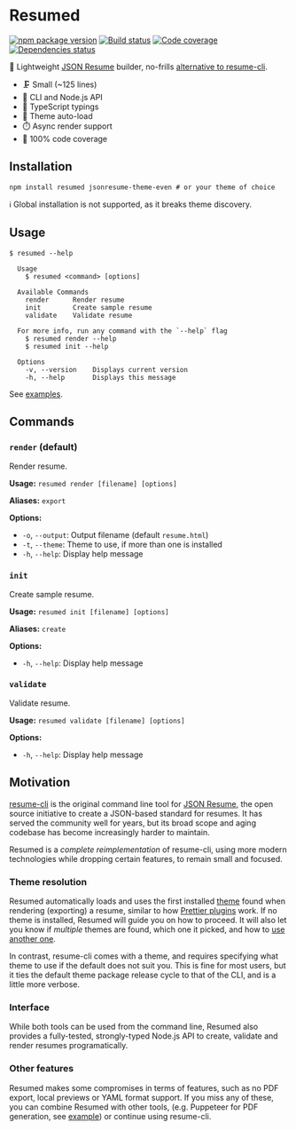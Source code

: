 # Resumed

[![npm package version](https://img.shields.io/npm/v/resumed)](https://www.npmjs.com/package/resumed)
[![Build status](https://img.shields.io/github/workflow/status/rbardini/resumed/Main)](https://github.com/rbardini/resumed/actions)
[![Code coverage](https://img.shields.io/codecov/c/github/rbardini/resumed.svg)](https://codecov.io/gh/rbardini/resumed)
[![Dependencies status](https://img.shields.io/librariesio/release/npm/resumed)](https://libraries.io/npm/resumed)

👔 Lightweight [JSON Resume](https://jsonresume.org/) builder, no-frills [alternative to resume-cli](#motivation).

- 🗜️ Small (~125 lines)
- 🧩 CLI and Node.js API
- 🤖 TypeScript typings
- 🎨 Theme auto-load
- ⏱️ Async render support
- 🧪 100% code coverage

## Installation

```shell
npm install resumed jsonresume-theme-even # or your theme of choice
```

ℹ️ Global installation is not supported, as it breaks theme discovery.

## Usage

```console
$ resumed --help

  Usage
    $ resumed <command> [options]

  Available Commands
    render      Render resume
    init        Create sample resume
    validate    Validate resume

  For more info, run any command with the `--help` flag
    $ resumed render --help
    $ resumed init --help

  Options
    -v, --version    Displays current version
    -h, --help       Displays this message
```

See [examples](examples).

## Commands

### `render` (default)

Render resume.

**Usage:** `resumed render [filename] [options]`

**Aliases:** `export`

**Options:**

- `-o`, `--output`: Output filename (default `resume.html`)
- `-t`, `--theme`: Theme to use, if more than one is installed
- `-h`, `--help`: Display help message

### `init`

Create sample resume.

**Usage:** `resumed init [filename] [options]`

**Aliases:** `create`

**Options:**

- `-h`, `--help`: Display help message

### `validate`

Validate resume.

**Usage:** `resumed validate [filename] [options]`

**Options:**

- `-h`, `--help`: Display help message

## Motivation

[resume-cli](https://github.com/jsonresume/resume-cli) is the original command line tool for [JSON Resume](https://jsonresume.org/), the open source initiative to create a JSON-based standard for resumes. It has served the community well for years, but its broad scope and aging codebase has become increasingly harder to maintain.

Resumed is a _complete reimplementation_ of resume-cli, using more modern technologies while dropping certain features, to remain small and focused.

### Theme resolution

Resumed automatically loads and uses the first installed [theme](https://www.npmjs.com/search?q=jsonresume-theme) found when rendering (exporting) a resume, similar to how [Prettier plugins](https://prettier.io/docs/en/plugins.html#using-plugins) work. If no theme is installed, Resumed will guide you on how to proceed. It will also let you know if _multiple_ themes are found, which one it picked, and how to [use another one](#render-default).

In contrast, resume-cli comes with a theme, and requires specifying what theme to use if the default does not suit you. This is fine for most users, but it ties the default theme package release cycle to that of the CLI, and is a little more verbose.

### Interface

While both tools can be used from the command line, Resumed also provides a fully-tested, strongly-typed Node.js API to create, validate and render resumes programatically.

### Other features

Resumed makes some compromises in terms of features, such as no PDF export, local previews or YAML format support. If you miss any of these, you can combine Resumed with other tools, (e.g. Puppeteer for PDF generation, see [example](examples/with-pdf-export/)) or continue using resume-cli.
